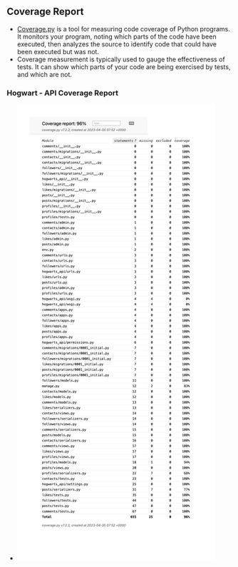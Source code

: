 ## Coverage Report

- [Coverage.py](https://coverage.readthedocs.io/en/7.2.3/) is a tool for measuring code coverage of Python programs. It monitors your program, noting which parts of the code have been executed, then analyzes the source to identify code that could have been executed but was not.
- Coverage measurement is typically used to gauge the effectiveness of tests. It can show which parts of your code are being exercised by tests, and which are not.

### Hogwart - API Coverage Report

   * ![Coverage Report](docs/coverage_report.jpg)
